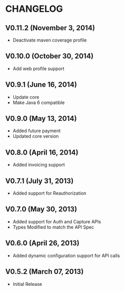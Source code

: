 CHANGELOG
========= 
V0.11.2 (November 3, 2014)
--------------------------
   * Deactivate maven coverage profile

V0.10.0 (October 30, 2014)
--------------------------
   * Add web profile support

V0.9.1 (June 16, 2014)
----------------------
   * Update core
   * Make Java 6 compatible

V0.9.0 (May 13, 2014)
-----------------------
   * Added future payment
   * Updated core version

V0.8.0 (April 16, 2014)
-----------------------
   * Added invoicing support

V0.7.1 (July 31, 2013)
-----------------------
   * Added support for Reauthorization

V0.7.0 (May 30, 2013)
-----------------------
   * Added support for Auth and Capture APIs
   * Types Modified to match the API Spec

V0.6.0 (April 26, 2013)
-----------------------
   * Added dynamic configuration support for API calls

V0.5.2 (March 07, 2013)
-----------------------
   * Initial Release


